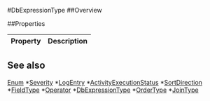 #DbExpressionType
##Overview



##Properties
<table class="table table-condensed table-bordered">
    <thead>
<tr>
<th>Property</th>
<th>Description</th>
</tr>
</thead>
<tbody>
</tbody></table>



## See also

[Enum](Enum.html)
*[Severity](Severity.html)
*[LogEntry](LogEntry.html)
*[ActivityExecutionStatus](ActivityExecutionStatus.html)
*[SortDirection](SortDirection.html)
*[FieldType](FieldType.html)
*[Operator](Operator.html)
*[DbExpressionType](DbExpressionType.html)
*[OrderType](OrderType.html)
*[JoinType](JoinType.html)